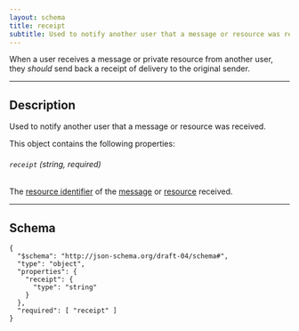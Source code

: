 ```yaml
---
layout: schema
title: receipt
subtitle: Used to notify another user that a message or resource was received.
---
```



When a user receives a message or private resource from another user,
they *should* send back a receipt of delivery to the original sender.

---

## Description

Used to notify another user that a message or resource was received.

This object contains the following properties:

###### `receipt` *(string, required)*

The [resource identifier](/journal/resource#resource-identifier) of the
[message](/schema/message) or [resource](/journal/resource) received.

---

## Schema

	{
	  "$schema": "http://json-schema.org/draft-04/schema#",
	  "type": "object",
	  "properties": {
	    "receipt": {
	      "type": "string"
	    }
	  },
	  "required": [ "receipt" ]
	}
